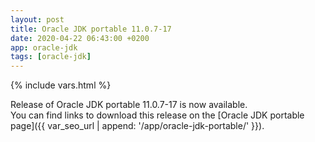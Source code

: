 ```yaml
---
layout: post
title: Oracle JDK portable 11.0.7-17
date: 2020-04-22 06:43:00 +0200
app: oracle-jdk
tags: [oracle-jdk]
---
```

{% include vars.html %}

Release of Oracle JDK portable 11.0.7-17 is now available.<br />
You can find links to download this release on the [Oracle JDK portable page]({{ var_seo_url | append: '/app/oracle-jdk-portable/' }}).